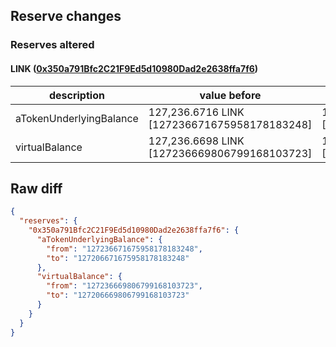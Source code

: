 ## Reserve changes

### Reserves altered

#### LINK ([0x350a791Bfc2C21F9Ed5d10980Dad2e2638ffa7f6](https://optimistic.etherscan.io/address/0x350a791Bfc2C21F9Ed5d10980Dad2e2638ffa7f6))

| description | value before | value after |
| --- | --- | --- |
| aTokenUnderlyingBalance | 127,236.6716 LINK [127236671675958178183248] | 127,206.6716 LINK [127206671675958178183248] |
| virtualBalance | 127,236.6698 LINK [127236669806799168103723] | 127,206.6698 LINK [127206669806799168103723] |


## Raw diff

```json
{
  "reserves": {
    "0x350a791Bfc2C21F9Ed5d10980Dad2e2638ffa7f6": {
      "aTokenUnderlyingBalance": {
        "from": "127236671675958178183248",
        "to": "127206671675958178183248"
      },
      "virtualBalance": {
        "from": "127236669806799168103723",
        "to": "127206669806799168103723"
      }
    }
  }
}
```